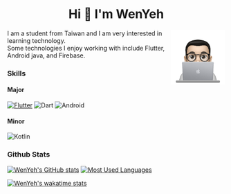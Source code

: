 
<h1 align="center">Hi 👋  I'm WenYeh </h1>

  <img src="https://github.com/wayne900204/wayne900204/blob/main/profile-img.png" align="right" width="25%"/>
I am a student from Taiwan and I am very interested in learning technology.
<br>
Some technologies I enjoy working with include Flutter, Android java, and Firebase.
<br>

### Skills
#### Major 
[![Flutter](https://img.shields.io/badge/flutter-%233498DB.svg?&style=for-the-badge&logo=flutter&logoColor=white)](https://github.com/wayne900204/Flutter-Login-Firebase-Bloc)
![Dart](https://img.shields.io/badge/dart-%231DA1F2.svg?&style=for-the-badge&logo=dart&logoColor=white)
![Android](https://img.shields.io/badge/android-teal.svg?&style=for-the-badge&logo=android&logoColor=white")
#### Minor
![Kotlin](https://img.shields.io/badge/kotlin-%23FF5722.svg?&style=for-the-badge&logo=kotlin&logoColor=white)

### Github Stats
[![WenYeh's GitHub stats](https://github-readme-stats.vercel.app/api?username=wayne900204&show_icons=true&line_height=21&show_icons=true&theme=buefy&count_private=true&cache_seconds=1800)](https://github.com/anuraghazra/github-readme-stats)
[![Most Used Languages](https://github-readme-stats.vercel.app/api/top-langs/?username=wayne900204&show_icons=true&theme=buefy&layout=compact&cache_seconds=1800&langs_count=8)](https://github.com/wayne900204)
<br>

[![WenYeh's wakatime stats](https://github-readme-stats.vercel.app/api/wakatime?username=wayne900204&layout=compact&bg_color=ffffff&v=2)](https://github.com/wayne900204)
